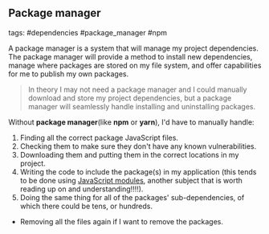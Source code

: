 ## Package manager

tags: #dependencies #package_manager #npm 

A package manager is a system that will manage my project dependencies.
The package manager will provide a method to install new dependencies, manage where packages are stored on my file system, and offer capabilities for me to publish my own packages.

 > In theory I may not need a package manager and I could manually download and store my project dependencies, but a package manager will seamlessly handle installing and uninstalling packages.

Without **package manager**(like **npm** or **yarn**), I'd have to manually handle:

 1.   Finding all the correct package JavaScript files.
 2.  Checking them to make sure they don't have any known vulnerabilities.
3.   Downloading them and putting them in the correct locations in my project.
4.  Writing the code to include the package(s) in my application (this tends to be done using [JavaScript modules](https://developer.mozilla.org/en-US/docs/Web/JavaScript/Guide/Modules), another subject that is worth reading up on and understanding!!!!).
5.   Doing the same thing for all of the packages' sub-dependencies, of which there could be tens, or hundreds.
-   Removing all the files again if I want to remove the packages.